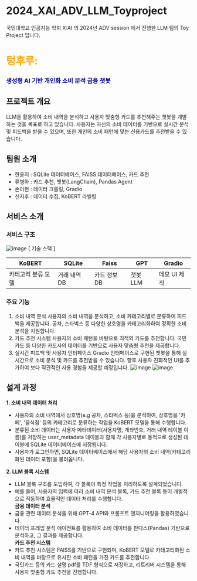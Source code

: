 # 2024_XAI_ADV_LLM_Toyproject
국민대학교 인공지능 학회 X:AI 의 2024년 ADV session 에서 진행한 LLM 팀의 Toy Project 입니다. 

# <span style="color: orange"> 텅후루:
### <span style="color: navy"> 생성형 AI 기반 개인화 소비 분석 금융 챗봇</span>

## 프로젝트 개요
LLM을 활용하여 소비 내역을 분석하고 사용자 맞춤형 카드를 추천해주는 챗봇을 개발하는 것을 목표로 하고 있습니다. 사용자는 자신의 소비 데이터를 기반으로 실시간 분석 및 피드백을 받을 수 있으며, 또한 개인의 소비 패턴에 맞는 신용카드를 추천받을 수 있습니다.

## 팀원 소개
- 한윤지 : SQLite 데이터베이스, FAISS 데이터베이스, 카드 추천
- 류병하 : 카드 추천, 챗봇(LangChain), Pandas Agent 
- 손아현 : 데이터 크롤링, Gradio
- 신지후 : 데이터 수집, KoBERT 라벨링

## 서비스 소개
### 서비스 구조
![image](https://github.com/user-attachments/assets/f81f8bec-d1b7-4b6a-b891-9ca6f6b07369)
[ 기술 스택 ]

| KoBERT                | SQLite            | Faiss           | GPT          | Gradio         |
|-----------------------|-------------------|-----------------|--------------|----------------|
| 카테고리 분류 모델    | 거래 내역 DB      | 카드 정보 DB    | 챗봇 LLM     | 데모 UI 제작   |
### 주요 기능
1. 소비 내역 분석
사용자의 소비 내역을 분석하고, 소비 카테고리별로 분류하여 피드백을 제공합니다.
공차, 스타벅스 등 다양한 상호명을 카테고리화하여 정확한 소비 분석을 지원합니다.
2. 카드 추천 시스템
사용자의 소비 패턴을 바탕으로 최적의 카드를 추천합니다.
국민카드 등 다양한 카드사의 데이터를 기반으로 사용자 맞춤형 추천을 제공합니다.
3. 실시간 피드백 및 사용자 인터페이스
Gradio 인터페이스로 구현된 챗봇을 통해 실시간으로 소비 분석 및 카드를 추천받을 수 있습니다.
향후 사용자 친화적인 UI를 추가하여 보다 직관적인 사용 경험을 제공할 예정입니다.
![image](https://github.com/user-attachments/assets/57fd425e-6498-4f67-a29e-47017cd891ce)
![image](https://github.com/user-attachments/assets/c5056e5e-c76c-460b-98c0-0a87d28b26c0)

## 설계 과정
**1. 소비 내역 데이터 처리** </br>
 - 사용자의 소비 내역에서 상호명(e.g 공차, 스타벅스 등)을 분석하여, 상호명을 '카페', '음식점' 등의 카테고리로 분류하는 작업을 KoBERT 모델을 통해 수행합니다.
 - 분류된 소비 데이터는 사용자 메타데이터(사용자명, 계좌번호, 거래 내역 테이블 이름)를 저장하는 user_metadata 테이블과 함께 각 사용자별로 동적으로 생성된 테이블에 SQLite 데이터베이스에 저장됩니다.
 - 사용자가 로그인하면, SQLite 데이터베이스에서 해당 사용자의 소비 내역(카테고리화된 데이터 포함)을 불러옵니다.

**2. LLM 블록 시스템** </br>
 - LLM 블록 구조를 도입하여, 각 블록이 특정 작업을 처리하도록 설계되었습니다.
 - 예를 들어, 사용자의 입력에 따라 소비 내역 분석 블록, 카드 추천 블록 등이 개별적으로 작동하여 효율적인 데이터 처리를 수행합니다.
<br> **금융 데이터 분석** </br>
 - 금융 관련 데이터 분석을 위해 GPT-4 API와 프롬프트 엔지니어링을 활용하였습니다.
 - 데이터 프레임 분석 에이전트를 활용하여 소비 데이터를 판다스(Pandas) 기반으로 분석하고, 그 결과를 제공합니다.
 <br>**카드 추천 시스템** </br>
 - 카드 추천 시스템은 FAISS를 기반으로 구현되며, KoBERT 모델로 카테고리화된 소비 내역을 바탕으로 유사한 소비 패턴을 가진 카드를 추천합니다.
 - 국민카드 등의 카드 설명 pdf를 TDF 형식으로 저장하고, 리트리버 시스템을 통해 사용자 맞춤형 카드 추천을 진행합니다.
